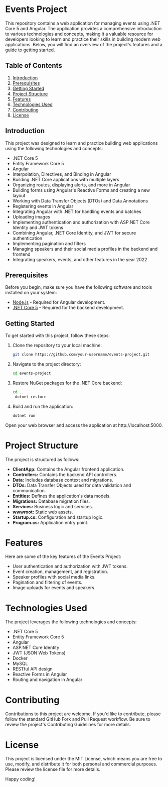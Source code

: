 # Events Project

This repository contains a web application for managing events using .NET Core 5 and Angular. The application provides a comprehensive introduction to various technologies and concepts, making it a valuable resource for developers looking to learn and practice their skills in building modern web applications. Below, you will find an overview of the project's features and a guide to getting started.

## Table of Contents

1. [Introduction](#introduction)
2. [Prerequisites](#prerequisites)
3. [Getting Started](#getting-started)
4. [Project Structure](#project-structure)
5. [Features](#features)
6. [Technologies Used](#technologies-used)
7. [Contributing](#contributing)
8. [License](#license)

## Introduction

This project was designed to learn and practice building web applications using the following technologies and concepts:

- .NET Core 5
- Entity Framework Core 5
- Angular
- Interpolation, Directives, and Binding in Angular
- Building .NET Core applications with multiple layers
- Organizing routes, displaying alerts, and more in Angular
- Building forms using Angular's Reactive Forms and creating a new layout
- Working with Data Transfer Objects (DTOs) and Data Annotations
- Registering events in Angular
- Integrating Angular with .NET for handling events and batches
- Uploading images
- Implementing authentication and authorization with ASP.NET Core Identity and JWT tokens
- Combining Angular, .NET Core Identity, and JWT for secure authentication
- Implementing pagination and filters
- Managing speakers and their social media profiles in the backend and frontend
- Integrating speakers, events, and other features in the year 2022

## Prerequisites

Before you begin, make sure you have the following software and tools installed on your system:

- [Node.js](https://nodejs.org/) - Required for Angular development.
- [.NET Core 5](https://dotnet.microsoft.com/download/dotnet/5.0) - Required for the backend development.

## Getting Started

To get started with this project, follow these steps:

1. Clone the repository to your local machine:

   ```bash
   git clone https://github.com/your-username/events-project.git

2. Navigate to the project directory:

   ```bash
   cd events-project

3. Restore NuGet packages for the .NET Core backend:

   ```bash
   cd ..
    dotnet restore

4. Build and run the application:

   ```bash
   dotnet run


Open your web browser and access the application at http://localhost:5000.


# Project Structure

The project is structured as follows:

- **ClientApp:** Contains the Angular frontend application.
- **Controllers:** Contains the backend API controllers.
- **Data:** Includes database context and migrations.
- **DTOs:** Data Transfer Objects used for data validation and communication.
- **Entities:** Defines the application's data models.
- **Migrations:** Database migration files.
- **Services:** Business logic and services.
- **wwwroot:** Static web assets.
- **Startup.cs:** Configuration and startup logic.
- **Program.cs:** Application entry point.

# Features

Here are some of the key features of the Events Project:

- User authentication and authorization with JWT tokens.
- Event creation, management, and registration.
- Speaker profiles with social media links.
- Pagination and filtering of events.
- Image uploads for events and speakers.

# Technologies Used

The project leverages the following technologies and concepts:

- .NET Core 5
- Entity Framework Core 5
- Angular
- ASP.NET Core Identity
- JWT (JSON Web Tokens)
- Docker
- MySQL
- RESTful API design
- Reactive Forms in Angular
- Routing and navigation in Angular

# Contributing

Contributions to this project are welcome. If you'd like to contribute, please follow the standard GitHub Fork and Pull Request workflow. Be sure to review the project's Contributing Guidelines for more details.

# License

This project is licensed under the MIT License, which means you are free to use, modify, and distribute it for both personal and commercial purposes. Please review the license file for more details.

Happy coding!

